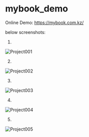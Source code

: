 # mybook_demo

Online Demo: https://mybook.com.kz/




below screenshots:




1)

![Project001](https://user-images.githubusercontent.com/85882093/123499962-47827780-d65c-11eb-87f7-4022e4626c5e.png)

2)

![Project002](https://user-images.githubusercontent.com/85882093/123499977-697bfa00-d65c-11eb-8e74-6d384534e867.png)

3)

![Project003](https://user-images.githubusercontent.com/85882093/123499982-739df880-d65c-11eb-95c8-3333b3d4ce5a.png)


4)

![Project004](https://user-images.githubusercontent.com/85882093/123499989-7e588d80-d65c-11eb-861c-34bdc0eff333.png)

5)

![Project005](https://user-images.githubusercontent.com/85882093/123499994-84e70500-d65c-11eb-91b4-ae00a03ad04c.png)





